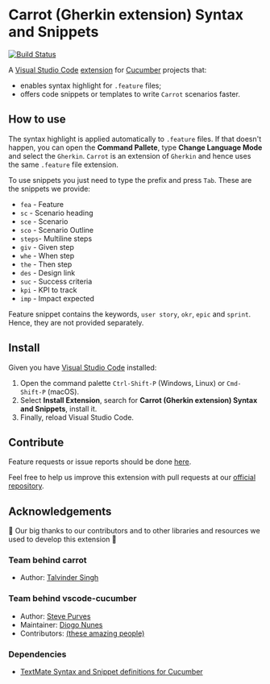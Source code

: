 # Carrot (Gherkin extension) Syntax and Snippets

[![Build Status](https://travis-ci.org/euclidity/vscode-cucumber.svg?branch=master)](https://travis-ci.org/euclidity/vscode-cucumber)

A [Visual Studio Code](https://code.visualstudio.com/) [extension](https://marketplace.visualstudio.com/items?itemName=stevejpurves.cucumber) for [Cucumber](https://cucumber.io/) projects that:

- enables syntax highlight for `.feature` files;
- offers code snippets or templates to write `Carrot` scenarios faster.

## How to use

The syntax highlight is applied automatically to `.feature` files. If that doesn't happen, you can open the **Command Pallete**, type **Change Language Mode** and select the `Gherkin`. `Carrot` is an extension of `Gherkin` and hence uses the same `.feature` file extension.

To use snippets you just need to type the prefix and press `Tab`. These are the snippets we provide:

- `fea` - Feature
- `sc` - Scenario heading
- `sce` - Scenario
- `sco` - Scenario Outline
- `steps`- Multiline steps
- `giv` - Given step
- `whe` - When step
- `the` - Then step
- `des` - Design link
- `suc` - Success criteria
- `kpi` - KPI to track
- `imp` - Impact expected

Feature snippet contains the keywords, `user story`, `okr`, `epic` and `sprint`. Hence, they are not provided separately.

## Install

Given you have [Visual Studio Code](https://code.visualstudio.com/) installed:

1. Open the command palette `Ctrl-Shift-P` (Windows, Linux) or `Cmd-Shift-P` (macOS).
2. Select **Install Extension**, search for **Carrot (Gherkin extension) Syntax and Snippets**, install it.
3. Finally, reload Visual Studio Code.

## Contribute

Feature requests or issue reports should be done [here](https://github.com/talvinder/vscode-carrot/issues).

Feel free to help us improve this extension with pull requests at our [official repository](https://github.com/talvinder/vscode-carrot).

## Acknowledgements

👏 Our big thanks to our contributors and to other libraries and resources we used to develop this extension 👏

### Team behind carrot
- Author: [Talvinder Singh](mailto:talvinder27@gmail.com)

### Team behind vscode-cucumber

- Author: [Steve Purves](mailto:stevejpurves@gmail.com)
- Maintainer: [Diogo Nunes](https://github.com/dialex)
- Contributors: [(these amazing people)](https://github.com/stevejpurves/vscode-cucumber/graphs/contributors)

### Dependencies

- [TextMate Syntax and Snippet definitions for Cucumber](https://github.com/cucumber/cucumber-tmbundle)
